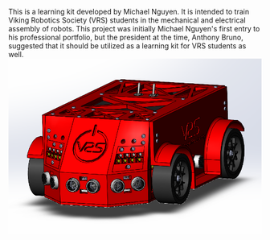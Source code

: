 This is a learning kit developed by Michael Nguyen. It is intended to train Viking Robotics
Society (VRS) students in the mechanical and electrical assembly of robots. This project was initially
Michael Nguyen's first entry to his professional portfolio, but the president at the time, Anthony
Bruno, suggested that it should be utilized as a learning kit for VRS students as well.
![alt text](https://github.com/pdx-robotics/VRS-Learning-Kit/blob/main/photos/SWview1.png)
